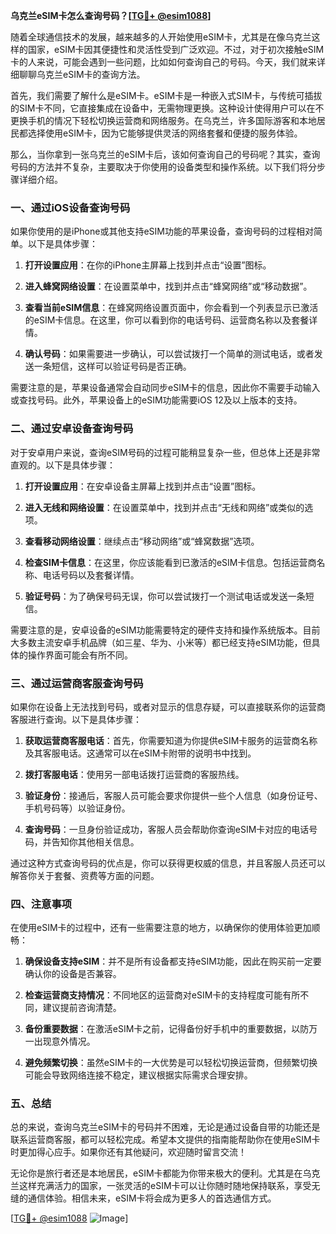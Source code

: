 **乌克兰eSIM卡怎么查询号码？[[TG💪+ @esim1088](https://t.me/s/esim1088)]**

随着全球通信技术的发展，越来越多的人开始使用eSIM卡，尤其是在像乌克兰这样的国家，eSIM卡因其便捷性和灵活性受到广泛欢迎。不过，对于初次接触eSIM卡的人来说，可能会遇到一些问题，比如如何查询自己的号码。今天，我们就来详细聊聊乌克兰eSIM卡的查询方法。

首先，我们需要了解什么是eSIM卡。eSIM卡是一种嵌入式SIM卡，与传统可插拔的SIM卡不同，它直接集成在设备中，无需物理更换。这种设计使得用户可以在不更换手机的情况下轻松切换运营商和网络服务。在乌克兰，许多国际游客和本地居民都选择使用eSIM卡，因为它能够提供灵活的网络套餐和便捷的服务体验。

那么，当你拿到一张乌克兰的eSIM卡后，该如何查询自己的号码呢？其实，查询号码的方法并不复杂，主要取决于你使用的设备类型和操作系统。以下我们将分步骤详细介绍。

### **一、通过iOS设备查询号码**

如果你使用的是iPhone或其他支持eSIM功能的苹果设备，查询号码的过程相对简单。以下是具体步骤：

1. **打开设置应用**：在你的iPhone主屏幕上找到并点击“设置”图标。
   
2. **进入蜂窝网络设置**：在设置菜单中，找到并点击“蜂窝网络”或“移动数据”。

3. **查看当前eSIM信息**：在蜂窝网络设置页面中，你会看到一个列表显示已激活的eSIM卡信息。在这里，你可以看到你的电话号码、运营商名称以及套餐详情。

4. **确认号码**：如果需要进一步确认，可以尝试拨打一个简单的测试电话，或者发送一条短信，这样可以验证号码是否正确。

需要注意的是，苹果设备通常会自动同步eSIM卡的信息，因此你不需要手动输入或查找号码。此外，苹果设备上的eSIM功能需要iOS 12及以上版本的支持。

### **二、通过安卓设备查询号码**

对于安卓用户来说，查询eSIM号码的过程可能稍显复杂一些，但总体上还是非常直观的。以下是具体步骤：

1. **打开设置应用**：在安卓设备主屏幕上找到并点击“设置”图标。

2. **进入无线和网络设置**：在设置菜单中，找到并点击“无线和网络”或类似的选项。

3. **查看移动网络设置**：继续点击“移动网络”或“蜂窝数据”选项。

4. **检查SIM卡信息**：在这里，你应该能看到已激活的eSIM卡信息。包括运营商名称、电话号码以及套餐详情。

5. **验证号码**：为了确保号码无误，你可以尝试拨打一个测试电话或发送一条短信。

需要注意的是，安卓设备的eSIM功能需要特定的硬件支持和操作系统版本。目前大多数主流安卓手机品牌（如三星、华为、小米等）都已经支持eSIM功能，但具体的操作界面可能会有所不同。

### **三、通过运营商客服查询号码**

如果你在设备上无法找到号码，或者对显示的信息存疑，可以直接联系你的运营商客服进行查询。以下是具体步骤：

1. **获取运营商客服电话**：首先，你需要知道为你提供eSIM卡服务的运营商名称及其客服电话。这通常可以在eSIM卡附带的说明书中找到。

2. **拨打客服电话**：使用另一部电话拨打运营商的客服热线。

3. **验证身份**：接通后，客服人员可能会要求你提供一些个人信息（如身份证号、手机号码等）以验证身份。

4. **查询号码**：一旦身份验证成功，客服人员会帮助你查询eSIM卡对应的电话号码，并告知你其他相关信息。

通过这种方式查询号码的优点是，你可以获得更权威的信息，并且客服人员还可以解答你关于套餐、资费等方面的问题。

### **四、注意事项**

在使用eSIM卡的过程中，还有一些需要注意的地方，以确保你的使用体验更加顺畅：

1. **确保设备支持eSIM**：并不是所有设备都支持eSIM功能，因此在购买前一定要确认你的设备是否兼容。

2. **检查运营商支持情况**：不同地区的运营商对eSIM卡的支持程度可能有所不同，建议提前咨询清楚。

3. **备份重要数据**：在激活eSIM卡之前，记得备份好手机中的重要数据，以防万一出现意外情况。

4. **避免频繁切换**：虽然eSIM卡的一大优势是可以轻松切换运营商，但频繁切换可能会导致网络连接不稳定，建议根据实际需求合理安排。

### **五、总结**

总的来说，查询乌克兰eSIM卡的号码并不困难，无论是通过设备自带的功能还是联系运营商客服，都可以轻松完成。希望本文提供的指南能帮助你在使用eSIM卡时更加得心应手。如果你还有其他疑问，欢迎随时留言交流！

无论你是旅行者还是本地居民，eSIM卡都能为你带来极大的便利。尤其是在乌克兰这样充满活力的国家，一张灵活的eSIM卡可以让你随时随地保持联系，享受无缝的通信体验。相信未来，eSIM卡将会成为更多人的首选通信方式。

[[TG💪+ @esim1088](https://t.me/s/esim1088) ![Image](https://i.postimg.cc/4NQfJmqS/Snipaste-2025-05-13-00-14-12.png)]